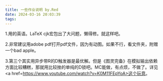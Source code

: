 ```yaml
---
title: 一些作业说明 by.Red
date: 2024-03-16 20:03:39
tags:
---
```


1.用的英语。LaTeX cjk宏包出了大问题，懒得修。就这样吧。

2.非常建议用adobe pdf打开pdf文件，因为有动图。如果不行，看文件夹，附赠一个bad apple。

3.第三个其实用异步带R的D触发器是最优解。但是《图灵完备》在模拟输出依赖方面比较糟糕，那就用比较挫的单纯的D锁吧。MC能做，有点烦，不做了。详见<a href=https://www.youtube.com/watch?v=K0M11FEpYoA>这个玩意</a>。